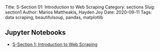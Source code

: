 Title: S-Section 01: Introduction to Web Scraping
Category: sections
Slug: section1
Author: Marios Mattheakis, Hayden Joy
Date: 2020-09-11
Tags:  data scraping, beautifulsoup, pandas, matplotlib

## Jupyter Notebooks

- [S-Section 1: Introduction to Web Scraping](notebook/cs109a_section_1.ipynb)
